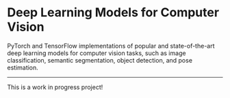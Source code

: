 # Deep Learning Models for Computer Vision
PyTorch and TensorFlow implementations of popular and state-of-the-art deep learning models for computer vision tasks, such as image classification, semantic segmentation, object detection, and pose estimation.

-----

This is a work in progress project!

